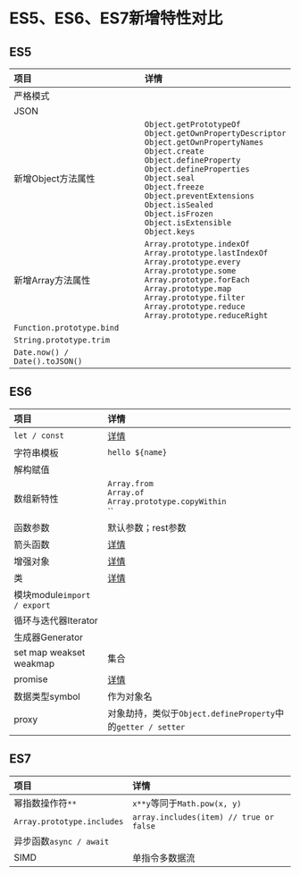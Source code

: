 # ES5、ES6、ES7新增特性对比

## ES5

| **项目** | **详情** |
| :--- | :--- |
| 严格模式 |  |
| JSON |  |
| 新增Object方法属性 | `Object.getPrototypeOf`<br>`Object.getOwnPropertyDescriptor`<br>`Object.getOwnPropertyNames`<br>`Object.create`<br>`Object.defineProperty`<br>`Object.defineProperties`<br>`Object.seal`<br>`Object.freeze`<br>`Object.preventExtensions`<br>`Object.isSealed`<br>`Object.isFrozen`<br>`Object.isExtensible`<br>`Object.keys` |
| 新增Array方法属性 | `Array.prototype.indexOf`<br>`Array.prototype.lastIndexOf`<br>`Array.prototype.every`<br>`Array.prototype.some`<br>`Array.prototype.forEach`<br>`Array.prototype.map`<br>`Array.prototype.filter`<br>`Array.prototype.reduce`<br>`Array.prototype.reduceRight` |
| `Function.prototype.bind` |  |
| `String.prototype.trim` |  |
| `Date.now() / Date().toJSON()` |  |


## ES6

| **项目** | **详情** |
| :--- | :--- |
| `let / const` | [详情](./let和const.md) |
| 字符串模板 | `hello ${name}` |
| 解构赋值 |  |
| 数组新特性 | `Array.from`<br>`Array.of`<br>`Array.prototype.copyWithin`<br>`` |
| 函数参数 | 默认参数；rest参数 |
| 箭头函数 | [详情](./箭头函数.md) |
| 增强对象 | [详情]() |
| 类 | [详情](./class和继承.md) |
| 模块module`import / export` |  |
| 循环与迭代器Iterator |  |
| 生成器Generator |  |
| set map weakset weakmap | 集合 |
| promise | [详情](../JavaScript基础/JavaScript异步.md) |
| 数据类型symbol | 作为对象名 |
| proxy | 对象劫持，类似于`Object.defineProperty`中的`getter / setter` |

## ES7

| **项目** | **详情** |
| :--- | :--- |
| 幂指数操作符`**` | `x**y`等同于`Math.pow(x, y)` |
| `Array.prototype.includes` | `array.includes(item) // true or false` |
| 异步函数`async / await` |  |
| SIMD | 单指令多数据流 |
